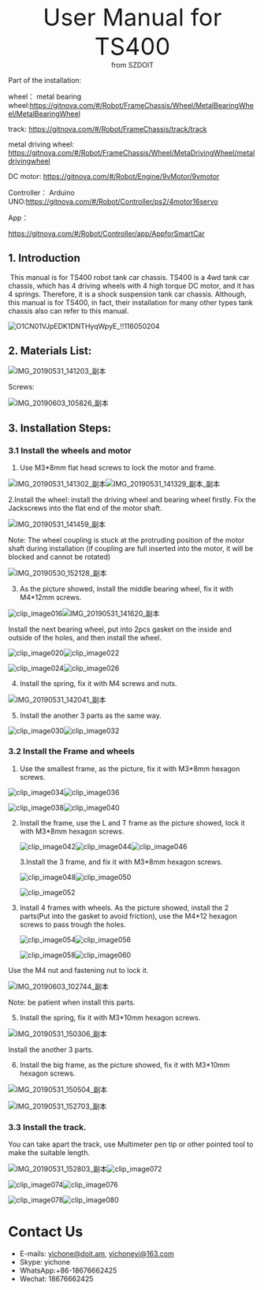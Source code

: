<center> <font size=10> User Manual for TS400 </font></center>

<center> from SZDOIT </center>

Part of the installation:

wheel：
metal bearing wheel:https://gitnova.com/#/Robot/FrameChassis/Wheel/MetalBearingWheel/MetalBearingWheel

track: https://gitnova.com/#/Robot/FrameChassis/track/track

metal driving wheel: https://gitnova.com/#/Robot/FrameChassis/Wheel/MetaDrivingWheel/metaldrivingwheel

DC motor: https://gitnova.com/#/Robot/Engine/9vMotor/9vmotor



Controller：
Arduino UNO:https://gitnova.com/#/Robot/Controller/ps2/4motor16servo

App：

https://gitnova.com/#/Robot/Controller/app/AppforSmartCar

## 1. Introduction

​    This manual is for TS400 robot tank car chassis. TS400 is a 4wd tank car chassis, which has 4 driving wheels with 4 high torque DC motor, and it has 4 springs. Therefore, it is a shock suspension tank car chassis. Although, this manual is for TS400,  in fact, their installation for many other types tank chassis also can refer to this manual.

![O1CN01VJpEDK1DNTHyqWpyE_!!116050204](clip_image002.jpg)

## 2. Materials List:

   ![IMG_20190531_141203_副本](clip_image004.jpg)

Screws:

![IMG_20190603_105826_副本](clip_image006.jpg)

## 3. Installation Steps:

### 3.1 Install the wheels and motor

1. Use M3*8mm flat head screws to lock the motor and frame.

![IMG_20190531_141302_副本](clip_image008.jpg)![IMG_20190531_141329_副本_副本](clip_image010.jpg)

2.Install the wheel: install the driving wheel and bearing wheel firstly. Fix the Jackscrews into the flat end of the motor shaft.

![IMG_20190531_141459_副本](clip_image012.jpg)

Note: The wheel coupling is stuck at the protruding position of the motor shaft during installation (if coupling are full inserted into the motor, it will be blocked and cannot be rotated)

![IMG_20190530_152128_副本](clip_image014.jpg)

3. As the picture showed, install the middle bearing wheel, fix it with M4*12mm screws.

![clip_image016](clip_image016.jpg)![IMG_20190531_141620_副本](clip_image018.jpg)

Install the next bearing wheel, put into 2pcs gasket on the inside and outside of the holes, and then install the wheel.



![clip_image020](clip_image020.jpg)![clip_image022](clip_image022.jpg)

![clip_image024](clip_image024.jpg)![clip_image026](clip_image026.jpg)

4. Install the spring, fix it with M4 screws and nuts.

![IMG_20190531_142041_副本](clip_image028.jpg)

5. Install the another 3 parts as the same way.

![clip_image030](clip_image030.jpg)![clip_image032](clip_image032.jpg)

### 3.2 Install the Frame and wheels

1. Use the smallest frame, as the picture, fix it with M3*8mm hexagon screws.

![clip_image034](clip_image034.jpg)![clip_image036](clip_image036.jpg)

![clip_image038](clip_image038.jpg)![clip_image040](clip_image040.jpg)

2. Install the frame, use the L and T frame as the picture showed, lock it with M3*8mm hexagon screws.

   ![clip_image042](clip_image042.jpg)![clip_image044](clip_image044.jpg)![clip_image046](clip_image046.jpg)

   3.Install the 3 frame, and fix it with M3*8mm hexagon screws.

   ![clip_image048](clip_image048.jpg)![clip_image050](clip_image050.jpg)

   ![clip_image052](clip_image052.jpg)

   

4. Install 4 frames with wheels. As the picture showed, install the 2 parts(Put into the gasket to avoid friction), use the M4*12 hexagon screws to pass trough the holes.

   ![clip_image054](clip_image054.jpg)![clip_image056](clip_image056.jpg)

   ![clip_image058](clip_image058.jpg)![clip_image060](clip_image060.jpg)




Use the M4 nut and fastening nut to lock it.

![IMG_20190603_102744_副本](clip_image062.jpg)

Note: be patient when install this parts.

5. Install the spring, fix it with M3*10mm hexagon screws.

![IMG_20190531_150306_副本](clip_image064.jpg)

Install the another 3 parts.

6. Install the big frame, as the picture showed, fix it with M3*10mm hexagon screws.

![IMG_20190531_150504_副本](clip_image066.jpg)

![IMG_20190531_152703_副本](clip_image068.jpg)

### 3.3 Install the track.

You can take apart the track, use Multimeter pen tip or other pointed tool to make the suitable length.

![IMG_20190531_152803_副本](clip_image070.jpg)![clip_image072](clip_image072.jpg)

![clip_image074](clip_image074.jpg)![clip_image076](clip_image076.jpg)

![clip_image078](clip_image078.jpg)![clip_image080](clip_image080.jpg)

# Contact Us

- E-mails: [yichone@doit.am](mailto:yichone@doit.am), [yichoneyi@163.com](mailto:yichoneyi@163.com)
- Skype: yichone
- WhatsApp:+86-18676662425
- Wechat: 18676662425